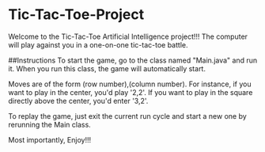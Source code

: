 # Tic-Tac-Toe-Project

Welcome to the Tic-Tac-Toe Artificial Intelligence project!!! The computer will play against you in a one-on-one tic-tac-toe battle.

##Instructions
To start the game, go to the class named "Main.java" and run it. When you run this class, the game will automatically start.

Moves are of the form (row number),(column number). For instance, if you want to play in the center, you'd play '2,2'. If you want to play in the square directly above the center, you'd enter '3,2'.

To replay the game, just exit the current run cycle and start a new one by rerunning the Main class.

Most importantly, Enjoy!!!